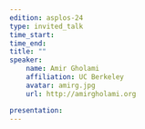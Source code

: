 ```yaml
---
edition: asplos-24
type: invited_talk
time_start: 
time_end: 
title: ""
speaker:
    name: Amir Gholami 
    affiliation: UC Berkeley
    avatar: amirg.jpg  
    url: http://amirgholami.org

presentation: 
---
```



